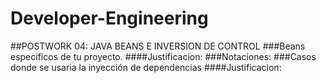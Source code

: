 # Developer-Engineering

##POSTWORK 04: JAVA BEANS E INVERSION DE CONTROL
###Beans específicos de tu proyecto.
####Justificacion:
###Notaciones:
###Casos donde se usaria la inyección de dependencias
####Justificacion:
